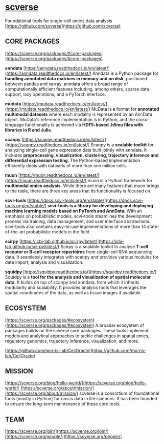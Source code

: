 # **[scverse](https://scverse.org/)**

Foundational tools for single-cell omics data analysis
[https://github.com/scverse](https://github.com/scverse)

## CORE PACKAGES

[https://scverse.org/packages/#core-packages](https://scverse.org/packages/#core-packages)

**anndata**
[https://anndata.readthedocs.io/en/latest/](https://anndata.readthedocs.io/en/latest/)
Anndata is a Python package for **handling annotated data matrices in memory and on disk**, positioned between pandas and xarray. anndata offers a broad range of computationally efficient features including, among others, sparse data support, lazy operations, and a PyTorch interface.

**mudata**
[https://mudata.readthedocs.io/en/latest/](https://mudata.readthedocs.io/en/latest/)
MuData is a format for **annotated multimodal datasets** where each modality is represented by an AnnData object. MuData's reference implementation is in Python, and the cross-language functionality is achieved via **HDF5-based .h5mu files with libraries in R and Julia**.

**scanpy**
[https://scanpy.readthedocs.io/en/latest/](https://scanpy.readthedocs.io/en/latest/)
Scanpy is a **scalable toolkit** for analyzing single-cell gene expression data built jointly with anndata. It includes **preprocessing, visualization, clustering, trajectory inference and differential expression testing**. The Python-based implementation efficiently deals with datasets of more than one million cells.

**muon**
[https://muon.readthedocs.io/en/latest/](https://muon.readthedocs.io/en/latest/)
muon is a Python framework for **multimodal omics analysis**. While there are many features that muon brings to the table, there are three key areas that its functionality is focused on.

**scvi-tools**
[https://docs.scvi-tools.org/en/stable/](https://docs.scvi-tools.org/en/stable/)
**scvi-tools is a library for developing and deploying machine learning models based on PyTorch and AnnData**. With an emphasis on probablistic models, scvi-tools steamlines the development process via training, data management, and user interface abstractions. scvi-tools also contains easy-to-use implementations of more than 14 state-of-the-art probabilistic models in the field.

**scirpy**
[https://icbi-lab.github.io/scirpy/latest/](https://icbi-lab.github.io/scirpy/latest/)
Scirpy is a scalable toolkit to analyse **T-cell receptor or B-cell receptor repertoires** from single-cell RNA sequencing data. It seamlessly integrates with scanpy and provides various modules for data import, analysis and visualization.

**squidpy**
[https://squidpy.readthedocs.io/](https://squidpy.readthedocs.io/)
Squidpy is a **tool for the analysis and visualization of spatial molecular data**. It builds on top of scanpy and anndata, from which it inherits modularity and scalability. It provides analysis tools that leverages the spatial coordinates of the data, as well as tissue images if available.

## ECOSYSTEM

[https://scverse.org/packages/#ecosystem](https://scverse.org/packages/#ecosystem)
A broader ecosystem of packages builds on the scverse core packages. These tools implement models and analytical approaches to tackle challenges in spatial omics, regulatory genomics, trajectory inference, visualization, and more.

[https://github.com/morris-lab/CellOracle](https://github.com/morris-lab/CellOracle)

## MISSION

[https://scverse.org/blog/hello-world/](https://scverse.org/blog/hello-world/)
[https://scverse.org/about/mission/](https://scverse.org/about/mission/)
scverse is a consortium of foundational tools (mostly in Python) for omics data in life sciences. It has been founded to ensure the long-term maintenance of these core tools.

## TEAM

[https://scverse.org/join/](https://scverse.org/join/)
[https://scverse.org/people/](https://scverse.org/people/)
